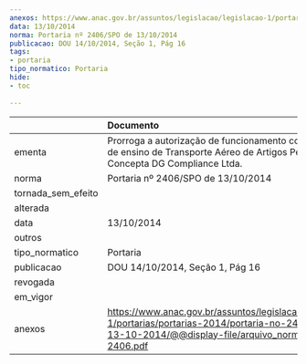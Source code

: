 ```yaml
---
anexos: https://www.anac.gov.br/assuntos/legislacao/legislacao-1/portarias/portarias-2014/portaria-no-2406-spo-de-13-10-2014/@@display-file/arquivo_norma/PA2014-2406.pdf
data: 13/10/2014
norma: Portaria nº 2406/SPO de 13/10/2014
publicacao: DOU 14/10/2014, Seção 1, Pág 16
tags:
- portaria
tipo_normatico: Portaria
hide: 
- toc 
 
---
```


|                    | Documento                                                                                                                                                         |
|:-------------------|:------------------------------------------------------------------------------------------------------------------------------------------------------------------|
| ementa             | Prorroga a autorização de funcionamento como entidade de ensino de Transporte Aéreo de Artigos Perigosos da Concepta DG Compliance Ltda.                          |
| norma              | Portaria nº 2406/SPO de 13/10/2014                                                                                                                                |
| tornada_sem_efeito |                                                                                                                                                                   |
| alterada           |                                                                                                                                                                   |
| data               | 13/10/2014                                                                                                                                                        |
| outros             |                                                                                                                                                                   |
| tipo_normatico     | Portaria                                                                                                                                                          |
| publicacao         | DOU 14/10/2014, Seção 1, Pág 16                                                                                                                                   |
| revogada           |                                                                                                                                                                   |
| em_vigor           |                                                                                                                                                                   |
| anexos             | https://www.anac.gov.br/assuntos/legislacao/legislacao-1/portarias/portarias-2014/portaria-no-2406-spo-de-13-10-2014/@@display-file/arquivo_norma/PA2014-2406.pdf |